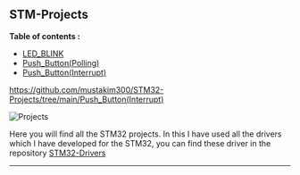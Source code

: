 ## STM-Projects

**Table of contents :**

- [LED_BLINK](https://github.com/mustakim300/STM-Projects/tree/main/LED_BLINK)
- [Push_Button(Polling)](https://github.com/mustakim300/STM-Projects/tree/main/Push_Button(Polling))
- [Push_Button(Interrupt)](https://github.com/mustakim300/STM32-Projects/tree/main/Push_Button(Interrupt))

https://github.com/mustakim300/STM32-Projects/tree/main/Push_Button(Interrupt)



![Projects](https://user-images.githubusercontent.com/68029648/184496842-bd669575-a754-420b-a37d-bf68ecdac100.png)

Here you will find all the STM32 projects. In this I have used all the drivers which I have developed for the STM32, you can find these driver in the repository [STM32-Drivers](https://github.com/mustakim300/STM32F103C8-Divers)  




---




